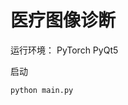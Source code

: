 <!--
 * @FilePath: README.md
 * @Author: Xu Mingyu
 * @Date: 2022-03-26 23:53:22
 * @LastEditTime: 2022-03-26 23:55:09
 * @Description: 
 * Copyright 2022 Xu Mingyu, All Rights Reserved. 
-->
# 医疗图像诊断

运行环境：
PyTorch
PyQt5

启动
```python
python main.py
```
